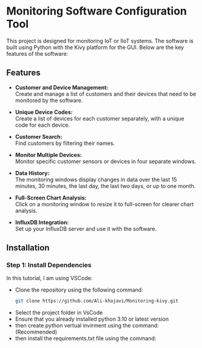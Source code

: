 # Monitoring Software Configuration Tool

This project is designed for monitoring IoT or IIoT systems. The software is built using Python with the Kivy platform for the GUI. Below are the key features of the software:

## Features

- **Customer and Device Management:**  
  Create and manage a list of customers and their devices that need to be monitored by the software.
  
- **Unique Device Codes:**  
  Create a list of devices for each customer separately, with a unique code for each device.

- **Customer Search:**  
  Find customers by filtering their names.

- **Monitor Multiple Devices:**  
  Monitor specific customer sensors or devices in four separate windows.

- **Data History:**  
  The monitoring windows display changes in data over the last 15 minutes, 30 minutes, the last day, the last two days, or up to one month.

- **Full-Screen Chart Analysis:**  
  Click on a monitoring window to resize it to full-screen for clearer chart analysis.

- **InfluxDB Integration:**  
  Set up your InfluxDB server and use it with the software.

## Installation

### Step 1: Install Dependencies

In this tutorial, I am using VSCode:

- Clone the repository using the following command:
  ```bash
  git clone https://github.com/Ali-khajavi/Monitoring-kivy.git
* Select the project folder in VsCode
* Ensure that you already installed python 3.10 or latest version
* then create python vertual invirment using the command:  (Recommended)
* then install the requirements.txt file using the command:
  
